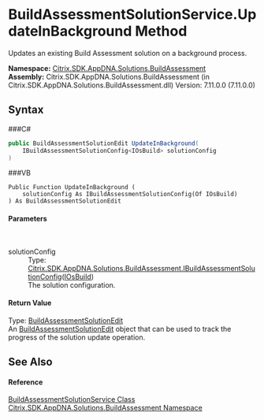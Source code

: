# BuildAssessmentSolutionService.UpdateInBackground Method 
 

Updates an existing Build Assessment solution on a background process.

**Namespace:**&nbsp;<a href="N_Citrix_SDK_AppDNA_Solutions_BuildAssessment">Citrix.SDK.AppDNA.Solutions.BuildAssessment</a><br />**Assembly:**&nbsp;Citrix.SDK.AppDNA.Solutions.BuildAssessment (in Citrix.SDK.AppDNA.Solutions.BuildAssessment.dll) Version: 7.11.0.0 (7.11.0.0)

## Syntax

###C#
```csharp
public BuildAssessmentSolutionEdit UpdateInBackground(
	IBuildAssessmentSolutionConfig<IOsBuild> solutionConfig
)
```

###VB
```vbnet
Public Function UpdateInBackground ( 
	solutionConfig As IBuildAssessmentSolutionConfig(Of IOsBuild)
) As BuildAssessmentSolutionEdit
```


#### Parameters
&nbsp;<dl><dt>solutionConfig</dt><dd>Type: <a href="T_Citrix_SDK_AppDNA_Solutions_BuildAssessment_IBuildAssessmentSolutionConfig_1">Citrix.SDK.AppDNA.Solutions.BuildAssessment.IBuildAssessmentSolutionConfig</a>(<a href="T_Citrix_SDK_AppDNA_Solutions_BuildAssessment_IOsBuild">IOsBuild</a>)<br />The solution configuration.</dd></dl>

#### Return Value
Type: <a href="T_Citrix_SDK_AppDNA_Solutions_BuildAssessment_BuildAssessmentSolutionEdit">BuildAssessmentSolutionEdit</a><br />An <a href="T_Citrix_SDK_AppDNA_Solutions_BuildAssessment_BuildAssessmentSolutionEdit">BuildAssessmentSolutionEdit</a> object that can be used to track the progress of the solution update operation.

## See Also


#### Reference
<a href="T_Citrix_SDK_AppDNA_Solutions_BuildAssessment_BuildAssessmentSolutionService">BuildAssessmentSolutionService Class</a><br /><a href="N_Citrix_SDK_AppDNA_Solutions_BuildAssessment">Citrix.SDK.AppDNA.Solutions.BuildAssessment Namespace</a><br />